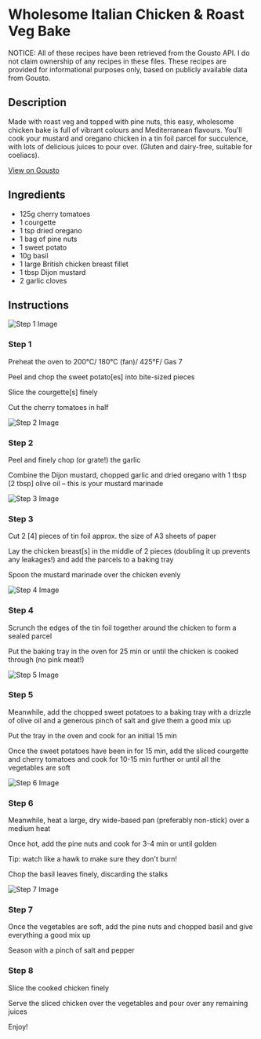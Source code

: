 # Wholesome Italian Chicken & Roast Veg Bake

NOTICE: All of these recipes have been retrieved from the Gousto API. I do not claim ownership of any recipes in these files. These recipes are provided for informational purposes only, based on publicly available data from Gousto.

## Description

Made with roast veg and topped with pine nuts, this easy, wholesome chicken bake is full of vibrant colours and Mediterranean flavours. You'll cook your mustard and oregano chicken in a tin foil parcel for succulence, with lots of delicious juices to pour over. (Gluten and dairy-free, suitable for coeliacs).

[View on Gousto](https://www.gousto.co.uk/recipes/cookbook/wholesome-italian-chicken-roast-veg-bake)

## Ingredients

- 125g cherry tomatoes
- 1 courgette
- 1 tsp dried oregano
- 1 bag of pine nuts
- 1 sweet potato
- 10g basil
- 1 large British chicken breast fillet 
- 1 tbsp Dijon mustard
- 2 garlic cloves

## Instructions

![Step 1 Image](https://production-media.gousto.co.uk/cms/recipe-step-image/1369.-step-1-x200.jpg)

### Step 1

Preheat the oven to 200°C/ 180°C (fan)/ 425°F/ Gas 7


Peel and chop the sweet <span class="text-highlight">potato<span class="text-danger">[es]</span></span> into bite-sized pieces


Slice the courgette<span class="text-danger">[s]</span> finely


Cut the cherry tomatoes in half

![Step 2 Image](https://production-media.gousto.co.uk/cms/recipe-step-image/1369.-step-2-x200.jpg)

### Step 2

Peel and finely chop (or grate!) the garlic


Combine the Dijon mustard, chopped garlic and dried oregano with 1 tbsp <span class="text-danger">[2 tbsp]</span> olive oil – this is your mustard marinade

![Step 3 Image](https://production-media.gousto.co.uk/cms/recipe-step-image/1369.-step-3-x200.jpg)

### Step 3

Cut 2 <span class="text-danger">[4]</span> pieces of tin foil approx. the size of A3 sheets of paper 


Lay the chicken breast<span class="text-danger">[s]</span> in the middle of 2 pieces (doubling it up prevents any leakages!) and add the parcels to a baking tray


Spoon the mustard marinade over the chicken evenly

![Step 4 Image](https://production-media.gousto.co.uk/cms/recipe-step-image/1369.-step-4-x200.jpg)

### Step 4

Scrunch the edges of the tin foil together around the chicken to form a sealed parcel


Put the baking tray in the oven for 25 min or until the chicken is cooked through <span class="text-highlight">(no pink meat!)</span>

![Step 5 Image](https://production-media.gousto.co.uk/cms/recipe-step-image/1369.-step-5-x200.jpg)

### Step 5

Meanwhile, add the chopped sweet potatoes to a baking tray with a drizzle of olive oil and a generous pinch of salt and give them a good mix up


Put the tray in the oven and cook for an initial 15 min


Once the sweet potatoes have been in for 15 min, add the sliced courgette and cherry tomatoes and cook for 10-15 min further or until all the vegetables are soft

![Step 6 Image](https://production-media.gousto.co.uk/cms/recipe-step-image/1369.-step-6-x200.jpg)

### Step 6

Meanwhile, heat a large, dry wide-based pan (preferably non-stick) over a medium heat


Once hot, add the pine nuts and cook for 3-4 min or until golden 


Tip: watch like a hawk to make sure they don't burn!  


Chop the basil leaves finely, discarding the stalks

![Step 7 Image](https://production-media.gousto.co.uk/cms/recipe-step-image/1369.-step-7-x200.jpg)

### Step 7

Once the vegetables are soft, add the pine nuts and chopped basil and give everything a good mix up


Season with a pinch of salt and pepper

### Step 8

Slice the cooked chicken finely


Serve the sliced chicken over the vegetables and pour over any remaining juices


Enjoy!

